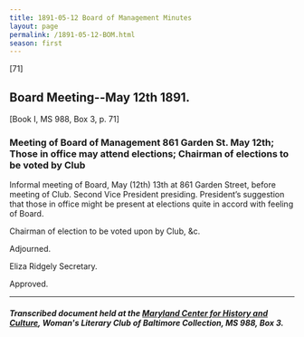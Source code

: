 ```yaml
---
title: 1891-05-12 Board of Management Minutes
layout: page
permalink: /1891-05-12-BOM.html
season: first
---
```


<style>
    #maincontent{
        font-size:1.4em;
    }
</style>
[71]

## Board Meeting--May 12th 1891.
[Book I, MS 988, Box 3, p. 71]

### Meeting of Board of Management 861 Garden St. May 12th; Those in office may attend elections; Chairman of elections to be voted by Club

Informal meeting of Board, May (12th) 13th at 861 Garden Street, before meeting of Club. Second Vice President presiding. President’s suggestion that those in office might be present at elections quite in accord with feeling of Board.

Chairman of election to be voted upon by Club, &c.

Adjourned.

Eliza Ridgely
Secretary.

Approved.

<hr>

##### Transcribed document held at the [Maryland Center for History and Culture](http://mdhs.org/), Woman's Literary Club of Baltimore Collection, MS 988, Box 3. 